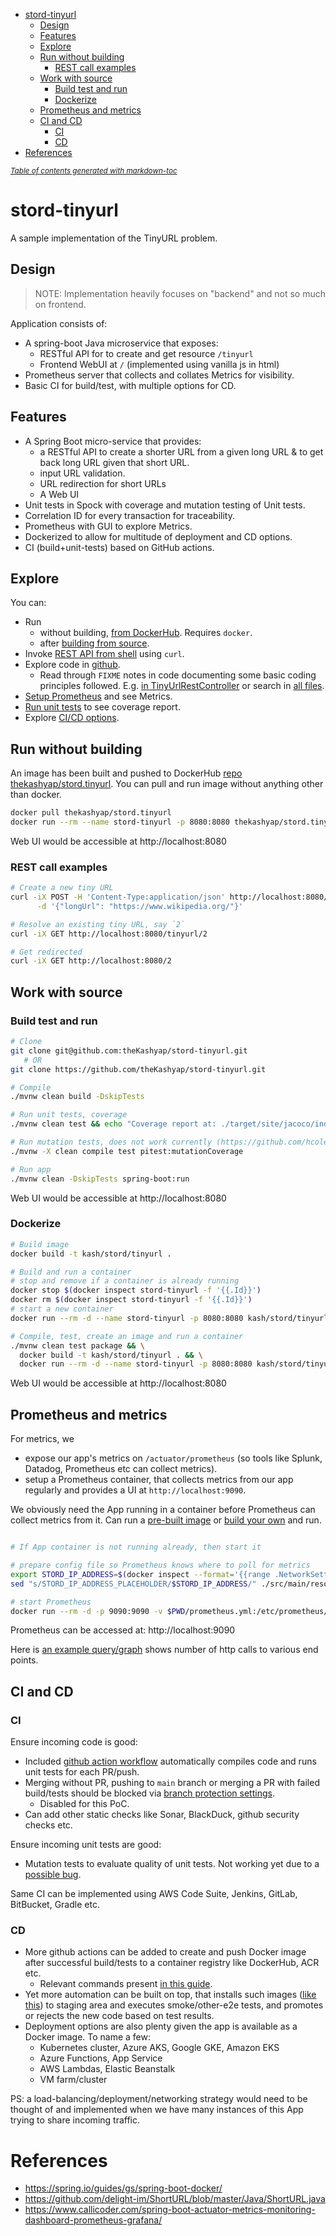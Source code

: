 - [stord-tinyurl](#stord-tinyurl)
  * [Design](#design)
  * [Features](#features)
  * [Explore](#explore)
  * [Run without building](#run-without-building)
    + [REST call examples](#rest-call-examples)
  * [Work with source](#work-with-source)
    + [Build test and run](#build-test-and-run)
    + [Dockerize](#dockerize)
  * [Prometheus and metrics](#prometheus-and-metrics)
  * [CI and CD](#ci-and-cd)
    + [CI](#ci)
    + [CD](#cd)
- [References](#references)

<small><i><a href='http://ecotrust-canada.github.io/markdown-toc/'>Table of contents generated with markdown-toc</a></i></small>

# stord-tinyurl
A sample implementation of the TinyURL problem.

## Design
> NOTE: Implementation heavily focuses on "backend" and not so much on frontend.

Application consists of:
- A spring-boot Java microservice that exposes:
  - RESTful API for to create and get resource `/tinyurl`
  - Frontend WebUI at `/` (implemented using vanilla js in html)
- Prometheus server that collects and collates Metrics for visibility.
- Basic CI for build/test, with multiple options for CD.

## Features
* A Spring Boot micro-service that provides:
  * a RESTful API to create a shorter URL from a given long URL & to get back long URL given that short URL.
  * input URL validation.
  * URL redirection for short URLs
  * A Web UI
* Unit tests in Spock with coverage and mutation testing of Unit tests.
* Correlation ID for every transaction for traceability.
* Prometheus with GUI to explore Metrics.
* Dockerized to allow for multitude of deployment and CD options.
* CI (build+unit-tests) based on GitHub actions.

## Explore
You can:
* Run
  * without building, [from DockerHub](#run-without-building). Requires `docker`.
  * after [building from source](#work-with-source).
* Invoke [REST API from shell](#rest-call-examples) using `curl`.
* Explore code in [github](https://github.com/theKashyap/stord-tinyurl).
  * Read through `FIXME` notes in code documenting some basic coding principles followed. E.g. [in TinyUrlRestController](https://github.com/theKashyap/stord-tinyurl/blob/main/src/main/java/com/kash/stord/tinyurl/TinyUrlRestController.java?highlight=FIXME#L64-L67) or search in [all files](https://github.com/theKashyap/stord-tinyurl/search?q=FIXME).
* [Setup Prometheus](#prometheus-and-metrics) and see Metrics.
* [Run unit tests](#build-test-and-run) to see coverage report.
* Explore [CI/CD options](#ci-and-cd).

## Run without building

An image has been built and pushed to DockerHub [repo thekashyap/stord.tinyurl](https://hub.docker.com/repository/docker/thekashyap/stord.tinyurl).
You can pull and run image without anything other than docker.

```sh
docker pull thekashyap/stord.tinyurl
docker run --rm --name stord-tinyurl -p 8080:8080 thekashyap/stord.tinyurl
```

Web UI would be accessible at http://localhost:8080

### REST call examples
```sh
# Create a new tiny URL
curl -iX POST -H 'Content-Type:application/json' http://localhost:8080/tinyurl \
      -d '{"longUrl": "https://www.wikipedia.org/"}'

# Resolve an existing tiny URL, say `2`
curl -iX GET http://localhost:8080/tinyurl/2

# Get redirected
curl -iX GET http://localhost:8080/2
```


## Work with source
### Build test and run
```sh
# Clone
git clone git@github.com:theKashyap/stord-tinyurl.git
   # OR
git clone https://github.com/theKashyap/stord-tinyurl.git

# Compile
./mvnw clean build -DskipTests

# Run unit tests, coverage
./mvnw clean test && echo "Coverage report at: ./target/site/jacoco/index.html"

# Run mutation tests, does not work currently (https://github.com/hcoles/pitest/issues/947)
./mvnw -X clean compile test pitest:mutationCoverage

# Run app
./mvnw clean -DskipTests spring-boot:run
```
Web UI would be accessible at http://localhost:8080

### Dockerize
```sh
# Build image
docker build -t kash/stord/tinyurl .

# Build and run a container
# stop and remove if a container is already running
docker stop $(docker inspect stord-tinyurl -f '{{.Id}}')
docker rm $(docker inspect stord-tinyurl -f '{{.Id}}')
# start a new container
docker run --rm -d --name stord-tinyurl -p 8080:8080 kash/stord/tinyurl

# Compile, test, create an image and run a container
./mvnw clean test package && \
  docker build -t kash/stord/tinyurl . && \
  docker run --rm -d --name stord-tinyurl -p 8080:8080 kash/stord/tinyurl
```
Web UI would be accessible at http://localhost:8080

## Prometheus and metrics
For metrics, we
* expose our app's metrics on `/actuator/prometheus` (so tools like Splunk, Datadog, Prometheus etc can collect metrics).
* setup a Prometheus container, that collects metrics from our app regularly and provides a UI at `http://localhost:9090`.

We obviously need the App running in a container before Prometheus can collect metrics from it.
Can run a [pre-built image](#run-without-building) or [build your own](#dockerize) and run.

```sh

# If App container is not running already, then start it

# prepare config file so Prometheus knows where to poll for metrics
export STORD_IP_ADDRESS=$(docker inspect --format='{{range .NetworkSettings.Networks}}{{.IPAddress}}{{end}}' stord-tinyurl)
sed "s/STORD_IP_ADDRESS_PLACEHOLDER/$STORD_IP_ADDRESS/" ./src/main/resources/prometheus-template.yml > $PWD/prometheus.yml

# start Prometheus
docker run --rm -d -p 9090:9090 -v $PWD/prometheus.yml:/etc/prometheus/prometheus.yml prom/prometheus --config.file=/etc/prometheus/prometheus.yml
```

Prometheus can be accessed at: http://localhost:9090

Here is [an example query/graph](http://localhost:9090/graph?g0.expr=http_server_requests_seconds_count%7Buri%20!%3D%20%22%2Factuator%2Fprometheus%22%7D&g0.tab=0&g0.stacked=0&g0.show_exemplars=0&g0.range_input=1h) shows number of http calls to various end points.


## CI and CD

### CI
Ensure incoming code is good:
- Included [github action workflow](https://github.com/theKashyap/stord-tinyurl/tree/main/.github/workflows) automatically compiles code and runs unit tests for each PR/push.
- Merging without PR, pushing to `main` branch or merging a PR with failed build/tests should be blocked via [branch protection settings](https://docs.github.com/en/repositories/configuring-branches-and-merges-in-your-repository/defining-the-mergeability-of-pull-requests/managing-a-branch-protection-rule).
  - Disabled for this PoC.
- Can add other static checks like Sonar, BlackDuck, github security checks etc.

Ensure incoming unit tests are good:
- Mutation tests to evaluate quality of unit tests. Not working yet due to a [possible bug](https://github.com/hcoles/pitest/issues/947).

Same CI can be implemented using AWS Code Suite, Jenkins, GitLab, BitBucket, Gradle etc.

### CD
- More github actions can be added to create and push Docker image after successful build/tests to a container registry like DockerHub, ACR etc.
  * Relevant commands present [in this guide](#dockerize).
- Yet more automation can be built on top, that installs such images ([like this](#run-without-building)) to staging area and executes smoke/other-e2e tests, and promotes or rejects the new code based on test results.
- Deployment options are also plenty given the app is available as a Docker image. To name a few:
  - Kubernetes cluster, Azure AKS, Google GKE, Amazon EKS
  - Azure Functions, App Service
  - AWS Lambdas, Elastic Beanstalk
  - VM farm/cluster

PS: a load-balancing/deployment/networking strategy would need to be thought of and implemented when we have many instances of this App trying to share incoming traffic.

# References
- https://spring.io/guides/gs/spring-boot-docker/
- https://github.com/delight-im/ShortURL/blob/master/Java/ShortURL.java
- https://www.callicoder.com/spring-boot-actuator-metrics-monitoring-dashboard-prometheus-grafana/

